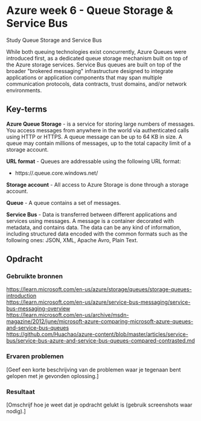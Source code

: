 # Azure week 6 - Queue Storage & Service Bus
Study Queue Storage and Service Bus
  
While both queuing technologies exist concurrently, Azure Queues were introduced first, as a dedicated queue storage mechanism built on top of the Azure storage services. Service Bus queues are built on top of the broader "brokered messaging" infrastructure designed to integrate applications or application components that may span multiple communication protocols, data contracts, trust domains, and/or network environments.  
  
## Key-terms
**Azure Queue Storage** - is a service for storing large numbers of messages. You access messages from anywhere in the world via authenticated calls using HTTP or HTTPS. A queue message can be up to 64 KB in size. A queue may contain millions of messages, up to the total capacity limit of a storage account.  

**URL format** - Queues are addressable using the following URL format:  
   - https://<storage account>.queue.core.windows.net/<queue>  

**Storage account** - All access to Azure Storage is done through a storage account.  

**Queue** - A queue contains a set of messages.  


**Service Bus** - Data is transferred between different applications and services using messages. A message is a container decorated with metadata, and contains data. The data can be any kind of information, including structured data encoded with the common formats such as the following ones: JSON, XML, Apache Avro, Plain Text.  



## Opdracht
### Gebruikte bronnen
https://learn.microsoft.com/en-us/azure/storage/queues/storage-queues-introduction  
https://learn.microsoft.com/en-us/azure/service-bus-messaging/service-bus-messaging-overview  
https://learn.microsoft.com/en-us/archive/msdn-magazine/2012/june/microsoft-azure-comparing-microsoft-azure-queues-and-service-bus-queues  
https://github.com/Huachao/azure-content/blob/master/articles/service-bus/service-bus-azure-and-service-bus-queues-compared-contrasted.md  

### Ervaren problemen
[Geef een korte beschrijving van de problemen waar je tegenaan bent gelopen met je gevonden oplossing.]

### Resultaat
[Omschrijf hoe je weet dat je opdracht gelukt is (gebruik screenshots waar nodig).]
